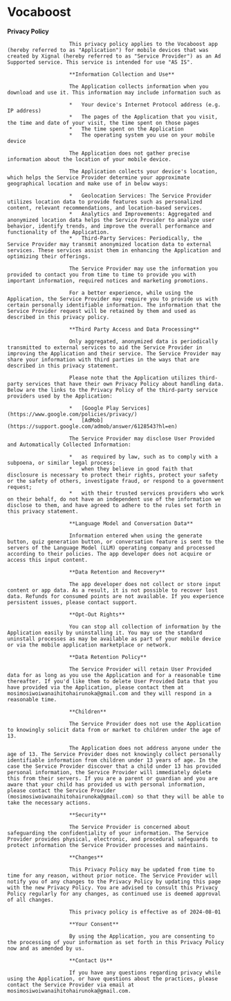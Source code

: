 # Vocaboost

**Privacy Policy**

                        This privacy policy applies to the Vocaboost app (hereby referred to as "Application") for mobile devices that was created by Xignal (hereby referred to as "Service Provider") as an Ad Supported service. This service is intended for use "AS IS".

                        **Information Collection and Use**

                        The Application collects information when you download and use it. This information may include information such as

                        *   Your device's Internet Protocol address (e.g. IP address)
                        *   The pages of the Application that you visit, the time and date of your visit, the time spent on those pages
                        *   The time spent on the Application
                        *   The operating system you use on your mobile device

                        The Application does not gather precise information about the location of your mobile device.

                        The Application collects your device's location, which helps the Service Provider determine your approximate geographical location and make use of in below ways:

                        *   Geolocation Services: The Service Provider utilizes location data to provide features such as personalized content, relevant recommendations, and location-based services.
                        *   Analytics and Improvements: Aggregated and anonymized location data helps the Service Provider to analyze user behavior, identify trends, and improve the overall performance and functionality of the Application.
                        *   Third-Party Services: Periodically, the Service Provider may transmit anonymized location data to external services. These services assist them in enhancing the Application and optimizing their offerings.

                        The Service Provider may use the information you provided to contact you from time to time to provide you with important information, required notices and marketing promotions.

                        For a better experience, while using the Application, the Service Provider may require you to provide us with certain personally identifiable information. The information that the Service Provider request will be retained by them and used as described in this privacy policy.

                        **Third Party Access and Data Processing**

                        Only aggregated, anonymized data is periodically transmitted to external services to aid the Service Provider in improving the Application and their service. The Service Provider may share your information with third parties in the ways that are described in this privacy statement.

                        Please note that the Application utilizes third-party services that have their own Privacy Policy about handling data. Below are the links to the Privacy Policy of the third-party service providers used by the Application:

                        *   [Google Play Services](https://www.google.com/policies/privacy/)
                        *   [AdMob](https://support.google.com/admob/answer/6128543?hl=en)

                        The Service Provider may disclose User Provided and Automatically Collected Information:

                        *   as required by law, such as to comply with a subpoena, or similar legal process;
                        *   when they believe in good faith that disclosure is necessary to protect their rights, protect your safety or the safety of others, investigate fraud, or respond to a government request;
                        *   with their trusted services providers who work on their behalf, do not have an independent use of the information we disclose to them, and have agreed to adhere to the rules set forth in this privacy statement.

                        **Language Model and Conversation Data**

                        Information entered when using the generate button, quiz generation button, or conversation feature is sent to the servers of the Language Model (LLM) operating company and processed according to their policies. The app developer does not acquire or access this input content.

                        **Data Retention and Recovery**

                        The app developer does not collect or store input content or app data. As a result, it is not possible to recover lost data. Refunds for consumed points are not available. If you experience persistent issues, please contact support.

                        **Opt-Out Rights**

                        You can stop all collection of information by the Application easily by uninstalling it. You may use the standard uninstall processes as may be available as part of your mobile device or via the mobile application marketplace or network.

                        **Data Retention Policy**

                        The Service Provider will retain User Provided data for as long as you use the Application and for a reasonable time thereafter. If you'd like them to delete User Provided Data that you have provided via the Application, please contact them at mosimosiwoiwanaihitohairunoka@gmail.com and they will respond in a reasonable time.

                        **Children**

                        The Service Provider does not use the Application to knowingly solicit data from or market to children under the age of 13.

                        The Application does not address anyone under the age of 13. The Service Provider does not knowingly collect personally identifiable information from children under 13 years of age. In the case the Service Provider discover that a child under 13 has provided personal information, the Service Provider will immediately delete this from their servers. If you are a parent or guardian and you are aware that your child has provided us with personal information, please contact the Service Provider (mosimosiwoiwanaihitohairunoka@gmail.com) so that they will be able to take the necessary actions.

                        **Security**

                        The Service Provider is concerned about safeguarding the confidentiality of your information. The Service Provider provides physical, electronic, and procedural safeguards to protect information the Service Provider processes and maintains.

                        **Changes**

                        This Privacy Policy may be updated from time to time for any reason, without prior notice. The Service Provider will notify you of any changes to the Privacy Policy by updating this page with the new Privacy Policy. You are advised to consult this Privacy Policy regularly for any changes, as continued use is deemed approval of all changes.

                        This privacy policy is effective as of 2024-08-01

                        **Your Consent**

                        By using the Application, you are consenting to the processing of your information as set forth in this Privacy Policy now and as amended by us.

                        **Contact Us**

                        If you have any questions regarding privacy while using the Application, or have questions about the practices, please contact the Service Provider via email at mosimosiwoiwanaihitohairunoka@gmail.com.
                       
